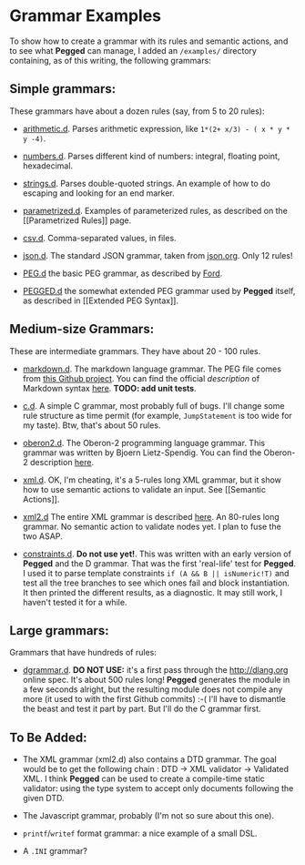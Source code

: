 Grammar Examples
================

To show how to create a grammar with its rules and semantic actions, and to see what **Pegged** can manage, I added an `/examples/` directory containing, as of this writing, the following grammars:

Simple grammars:
----------------

These grammars have about a dozen rules (say, from 5 to 20 rules):

* [arithmetic.d](https://github.com/PhilippeSigaud/Pegged/blob/master/pegged/examples/arithmetic.d). Parses arithmetic expression, like `1*(2+ x/3) - ( x * y * y -4)`.

* [numbers.d](https://github.com/PhilippeSigaud/Pegged/blob/master/pegged/examples/numbers.d). Parses different kind of numbers: integral, floating point, hexadecimal.

* [strings.d](https://github.com/PhilippeSigaud/Pegged/blob/master/pegged/examples/strings.d). Parses double-quoted strings. An example of how to do escaping and looking for an end marker.

* [parametrized.d](https://github.com/PhilippeSigaud/Pegged/blob/master/pegged/examples/parametrized.d). Examples of parameterized rules, as described on the [[Parametrized Rules]] page.  

* [csv.d](https://github.com/PhilippeSigaud/Pegged/blob/master/pegged/examples/csv.d). Comma-separated values, in files.

* [json.d](https://github.com/PhilippeSigaud/Pegged/blob/master/pegged/examples/json.d). The standard JSON grammar, taken from [json.org](http://json.org). Only 12 rules!

* [PEG.d](https://github.com/PhilippeSigaud/Pegged/blob/master/pegged/examples/PEG.d) the basic PEG grammar, as described by [Ford](http://bford.info/pub/lang/peg).

* [PEGGED.d](https://github.com/PhilippeSigaud/Pegged/blob/master/pegged/examples/PEGGED.d) the somewhat extended PEG grammar used by **Pegged** itself, as described in [[Extended PEG Syntax]].

Medium-size Grammars:
---------------------

These are intermediate grammars. They have about 20 - 100 rules.

* [markdown.d](https://github.com/PhilippeSigaud/Pegged/blob/master/pegged/examples/markdown.d). The markdown language grammar. The PEG file comes from [this Github project](https://github.com/jgm/peg-markdown). You can find the official *description* of Markdown syntax [here](http://daringfireball.net/projects/markdown/syntax). **TODO: add unit tests**.

* [c.d](https://github.com/PhilippeSigaud/Pegged/blob/master/pegged/examples/c.d). A simple C grammar, most probably full of bugs. I'll change some rule structure as time permit (for example, `JumpStatement` is too wide for my taste). Btw, that's about 50 rules.

* [oberon2.d](https://github.com/PhilippeSigaud/Pegged/blob/master/pegged/examples/oberon2.d). The Oberon-2 programming language grammar. This grammar was written by Bjoern Lietz-Spendig. You can find the Oberon-2 description [here](http://www-vs.informatik.uni-ulm.de:81/projekte/Oberon-2.Report/index.html).

* [xml.d](https://github.com/PhilippeSigaud/Pegged/blob/master/pegged/examples/xml.d). OK, I'm cheating, it's a 5-rules long XML grammar,  but it show how to use semantic actions to validate an input. See [[Semantic Actions]]. 

* [xml2.d](https://github.com/PhilippeSigaud/Pegged/blob/master/pegged/examples/xml2.d) The entire XML grammar is described [here](http://www.w3.org/TR/xml11/). An 80-rules long grammar. No semantic action to validate nodes yet. I plan to fuse the two ASAP.

* [constraints.d](https://github.com/PhilippeSigaud/Pegged/blob/master/pegged/examples/constraints.d). **Do not use yet!**. This was written with an early version of **Pegged** and the D grammar. That was the first 'real-life' test for **Pegged**. I used it to parse template constraints `if (A && B || isNumeric!T)` and test all the tree branches to see which ones fail and block instantiation. It then printed the different results, as a diagnostic. It may still work, I haven't tested it for a while.

Large grammars:
---------------

Grammars that have hundreds of rules:

* [dgrammar.d](https://github.com/PhilippeSigaud/Pegged/blob/master/pegged/examples/dgrammar.d). **DO NOT USE:** it's a first pass through the http://dlang.org online spec. It's about 500 rules long! **Pegged** generates the module in a few seconds alright, but the resulting module does not compile any more (it used to with the first Github commits) :-( I'll have to dismantle the beast and test it part by part. But I'll do the C grammar first.


To Be Added:
------------

* The XML grammar (xml2.d) also contains a DTD grammar. The goal would be to get the following chain : DTD -> XML validator -> Validated XML. I think **Pegged** can be used to create a compile-time static validator: using the type system to accept only documents following the given DTD.

* The Javascript grammar, probably (I'm not so sure about this one).

* `printf`/`writef` format grammar: a nice example of a small DSL.

* A `.INI` grammar?